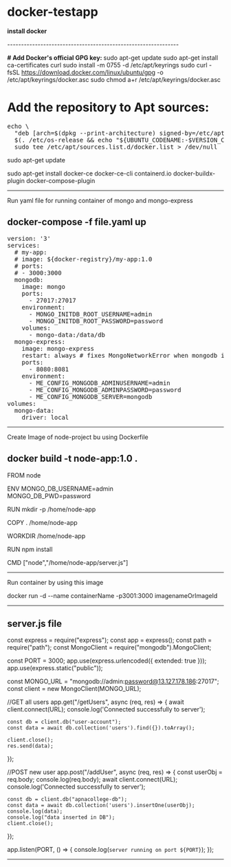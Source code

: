 # docker-testapp

<p> <b>install docker</b></p>
--------------------------------------------------------------

<b># Add Docker's official GPG key: </b>
sudo apt-get update
sudo apt-get install ca-certificates curl
sudo install -m 0755 -d /etc/apt/keyrings
sudo curl -fsSL https://download.docker.com/linux/ubuntu/gpg -o /etc/apt/keyrings/docker.asc
sudo chmod a+r /etc/apt/keyrings/docker.asc

# Add the repository to Apt sources:
<pre>
echo \
  "deb [arch=$(dpkg --print-architecture) signed-by=/etc/apt/keyrings/docker.asc] https://download.docker.com/linux/ubuntu \
  $(. /etc/os-release && echo "${UBUNTU_CODENAME:-$VERSION_CODENAME}") stable" | \
  sudo tee /etc/apt/sources.list.d/docker.list > /dev/null
</pre>
sudo apt-get update

sudo apt-get install docker-ce docker-ce-cli containerd.io docker-buildx-plugin docker-compose-plugin

--------------------------------------------------------------
Run yaml file for running container of mongo and mongo-express

docker-compose -f file.yaml up
--------------------------------------------------------------
<pre>
version: '3'
services:
  # my-app:
  # image: ${docker-registry}/my-app:1.0
  # ports:
  # - 3000:3000
  mongodb:
    image: mongo
    ports:
      - 27017:27017
    environment:
      - MONGO_INITDB_ROOT_USERNAME=admin
      - MONGO_INITDB_ROOT_PASSWORD=password
    volumes:
      - mongo-data:/data/db
  mongo-express:
    image: mongo-express
    restart: always # fixes MongoNetworkError when mongodb is not ready when mongo-express starts
    ports:
      - 8080:8081
    environment:
      - ME_CONFIG_MONGODB_ADMINUSERNAME=admin
      - ME_CONFIG_MONGODB_ADMINPASSWORD=password
      - ME_CONFIG_MONGODB_SERVER=mongodb
volumes:
  mongo-data:
    driver: local
</pre>
--------------------------------------------------------------
Create Image of node-project bu using Dockerfile

docker build -t node-app:1.0 .
--------------------------------------------------------------
FROM node

ENV MONGO_DB_USERNAME=admin \
    MONGO_DB_PWD=password

RUN mkdir -p /home/node-app

COPY . /home/node-app

WORKDIR /home/node-app

RUN npm install

CMD ["node","/home/node-app/server.js"]

--------------------------------------------------------------
Run container by using this image

docker run -d --name containerName -p3001:3000 imagenameOrImageId

--------------------------------------------------------------
server.js file
--------------------------------------------------------------
const express = require("express");
const app = express();
const path = require("path");
const MongoClient = require("mongodb").MongoClient;

const PORT = 3000;
app.use(express.urlencoded({ extended: true }));
app.use(express.static("public"));

const MONGO_URL = "mongodb://admin:password@13.127.178.186:27017";
const client = new MongoClient(MONGO_URL);

//GET all users
app.get("/getUsers", async (req, res) => {
    await client.connect(URL);
    console.log('Connected successfully to server');

    const db = client.db("user-account");
    const data = await db.collection('users').find({}).toArray();
    
    client.close();
    res.send(data);
});

//POST new user
app.post("/addUser", async (req, res) => {
    const userObj = req.body;
    console.log(req.body);
    await client.connect(URL);
    console.log('Connected successfully to server');

    const db = client.db("apnacollege-db");
    const data = await db.collection('users').insertOne(userObj);
    console.log(data);
    console.log("data inserted in DB");
    client.close();
});


app.listen(PORT, () => {
    console.log(`server running on port ${PORT}`);
});

----------------------------------------------------

